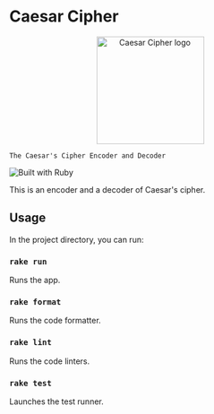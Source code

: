 # Caesar Cipher

<p align="center">
    <img src="./assets/icons/key.png" alt="Caesar Cipher logo" width="192" height="192" />

    The Caesar's Cipher Encoder and Decoder

</p>

![Built with Ruby](https://img.shields.io/badge/Ruby-CC342D.svg?style=for-the-badge&logo=Ruby&logoColor=white)

This is an encoder and a decoder of Caesar's cipher.

## Usage

In the project directory, you can run:

### `rake run`

Runs the app.

### `rake format`

Runs the code formatter.

### `rake lint`

Runs the code linters.

### `rake test`

Launches the test runner.
